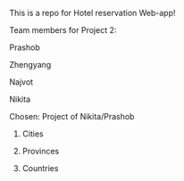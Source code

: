 This is a repo for Hotel reservation Web-app!

Team members for Project 2:

Prashob

Zhengyang

Najvot

Nikita

Chosen: Project of Nikita/Prashob

1. Cities

2. Provinces

3. Countries
